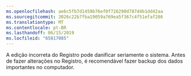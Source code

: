 ```yaml
---
ms.openlocfilehash: ae6c5fb7d1459b76ef0f726290d787d4b1dd42aa
ms.sourcegitcommit: 3026c22b7fba19059a769ea5f367c4f51efaf286
ms.translationtype: MT
ms.contentlocale: pt-BR
ms.lasthandoff: 06/15/2019
ms.locfileid: "65817085"
---
```

A edição incorreta do Registro pode danificar seriamente o sistema. Antes de fazer alterações no Registro, é recomendável fazer backup dos dados importantes no computador.
